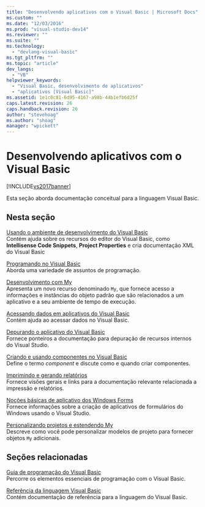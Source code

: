 ```yaml
---
title: "Desenvolvendo aplicativos com o Visual Basic | Microsoft Docs"
ms.custom: ""
ms.date: "12/03/2016"
ms.prod: "visual-studio-dev14"
ms.reviewer: ""
ms.suite: ""
ms.technology: 
  - "devlang-visual-basic"
ms.tgt_pltfrm: ""
ms.topic: "article"
dev_langs: 
  - "VB"
helpviewer_keywords: 
  - "Visual Basic, desenvolvimento de aplicativos"
  - "aplicativos [Visual Basic]"
ms.assetid: 1e1c0c81-6d95-4167-a98b-44b1efb6d25f
caps.latest.revision: 26
caps.handback.revision: 26
author: "stevehoag"
ms.author: "shoag"
manager: "wpickett"
---
```

# Desenvolvendo aplicativos com o Visual Basic
[!INCLUDE[vs2017banner](../../csharp/includes/vs2017banner.md)]

Esta seção aborda documentação conceitual para a linguagem Visual Basic.  
  
## Nesta seção  
 [Usando o ambiente de desenvolvimento do Visual Basic](../../visual-basic/developing-apps/using-ide/using-the-visual-basic-development-environment.md)  
 Contém ajuda sobre os recursos do editor do Visual Basic, como **Intellisense Code Snippets**,  **Project Properties** e cria documentação XML do Visual Basic  
  
 [Programando no Visual Basic](../../visual-basic/reference/command-line-compiler/index.md)  
 Aborda uma variedade de assuntos de programação.  
  
 [Desenvolvimento com My](../../visual-basic/reference/command-line-compiler/index.md)  
 Apresenta um novo recurso denominado `My`, que fornece acesso a informações e instâncias do objeto padrão que são relacionados a um aplicativo e a seu ambiente de tempo de execução.  
  
 [Acessando dados em aplicativos do Visual Basic](../../visual-basic/developing-apps/accessing-data.md)  
 Contém ajuda ao acessar dados no Visual Basic.  
  
 [Depurando o aplicativo do Visual Basic](../../visual-basic/developing-apps/debugging.md)  
 Fornece ponteiros a documentação para depuração de recursos internos do Visual Studio.  
  
 [Criando e usando componentes no Visual Basic](../../visual-basic/developing-apps/creating-and-using-components.md)  
 Define o termo *component* e discute como e quando criar componentes.  
  
 [Imprimindo e gerando relatórios](../../visual-basic/developing-apps/printing/printing-and-reporting.md)  
 Fornece visões gerais e links para a documentação relevante relacionada a impressão e relatórios.  
  
 [Noções básicas de aplicativo dos Windows Forms](../../visual-basic/developing-apps/windows-forms/windows-forms-application-basics.md)  
 Fornece informações sobre a criação de aplicativos de formulários do Windows usando o Visual Studio.  
  
 [Personalizando projetos e estendendo My](../../visual-basic/developing-apps/customizing-extending-my/customizing-projects-and-extending-my.md)  
 Descreve como você pode personalizar modelos de projeto para fornecer objetos `My` adicionais.  
  
## Seções relacionadas  
 [Guia de programação do Visual Basic](../../visual-basic/programming-guide/index.md)  
 Percorre os elementos essenciais de programação com o Visual Basic.  
  
 [Referência da linguagem Visual Basic](../../visual-basic/language-reference/index.md)  
 Contém documentação de referência para a linguagem do Visual Basic.